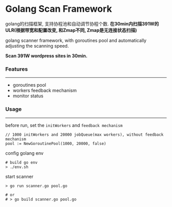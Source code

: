 # Golang Scan Framework

golang的扫描框架, 支持协程池和自动调节协程个数. **在30min内扫描391W的ULR(根据带宽和配置改变, 和Zmap不同, Zmap是无连接状态扫描)**

golang scanner framework, with goroutines pool and automatically adjusting the scanning speed.

**Scan 391W wordpress sites in 30min.**

### Features
---
* goroutines pool
* workers feedback mechanism
* monitor status

### Usage
---
before run, set the `initWorkers` and `feedback mechanism`

```
// 1000 initWorkers and 20000 jobQueue(max workers), without feedback mechanism
pool := NewGoroutinePool(1000, 20000, false)
```
config golang env

```
# build go env
> ./env.sh

```
start scanner

```
> go run scanner.go pool.go

# or
# > go build scanner.go pool.go
```
